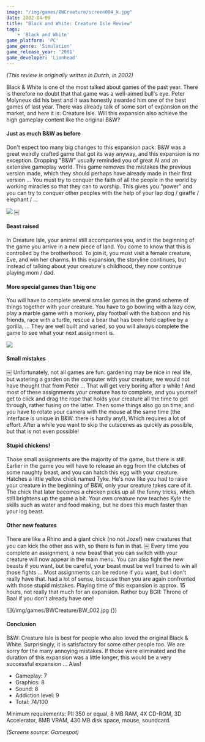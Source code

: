 ```yaml
---
image: "/img/games/BWCreature/screen004_k.jpg"
date: 2002-04-09
title: "Black and White: Creature Isle Review"
tags:
    - 'Black and White'
game_platform: 'PC'
game_genre: 'Simulation'
game_release_year: '2001'
game_developer: 'Lionhead'
---
```


_(This review is originally written in Dutch, in 2002)_

Black & White is one of the most talked about games of the past year. There is therefore no doubt that that game was a well-aimed bull's eye. Peter Molyneux did his best and it was honestly awarded him one of the best games of last year. There was already talk of some sort of expansion on the market, and here it is: Creature Isle. Will this expansion also achieve the high gameplay content like the original B&W?

#### Just as much B&W as before

Don't expect too many big changes to this expansion pack: B&W was a great weirdly crafted game that got its way anyway, and this expansion is no exception. Dropping "B&W" usually reminded you of great AI and an extensive gameplay world. This game removes the mistakes the previous version made, which they should perhaps have already made in their first version ... You must try to conquer the faith of all the people in the world by working miracles so that they can to worship. This gives you "power" and you can try to conquer other peoples with the help of your lap dog / giraffe / elephant / ...

![](/img/games/BWCreature/BW_004.jpg)
￼
#### Beast raised

In Creature Isle, your animal still accompanies you, and in the beginning of the game you arrive in a new piece of land. You come to know that this is controlled by the brotherhood. To join it, you must visit a female creature, Eve, and win her charms. In this expansion, the storyline continues, but instead of talking about your creature's childhood, they now continue playing mom / dad.

#### More special games than 1 big one

You will have to complete several smaller games in the grand scheme of things together with your creature. You have to go bowling with a lazy cow, play a marble game with a monkey, play football with the baboon and his friends, race with a turtle, rescue a bear that has been held captive by a gorilla, ... They are well built and varied, so you will always complete the game to see what your next assignment is.

![](/img/games/BWCreature/BW_008.jpg)

#### Small mistakes
￼
Unfortunately, not all games are fun: gardening may be nice in real life, but watering a garden on the computer with your creature, we would not have thought that from Peter ... That will get very boring after a while ! And most of these assignments your creature has to complete, and you yourself get to click and drag the rope that holds your creature all the time to get through, rather fusing on the latter. Then some things also go on time, and you have to rotate your camera with the mouse at the same time (the interface is unique in B&W: there is hardly any!), Which requires a lot of effort. After a while you want to skip the cutscenes as quickly as possible, but that is not even possible!

#### Stupid chickens!

Those small assignments are the majority of the game, but there is still. Earlier in the game you will have to release an egg from the clutches of some naughty beast, and you can hatch this egg with your creature. Hatches a little yellow chick named Tyke. He's now like you had to raise your creature in the beginning of B&W, only your creature takes care of it. The chick that later becomes a chicken picks up all the funny tricks, which still brightens up the game a bit. Your own creature now teaches Kyle the skills such as water and food making, but he does this much faster than your log beast.

#### Other new features

There are like a Rhino and a giant chick (no not Jozef) new creatures that you can kick the other ass with, so there is fun in that.
￼
Every time you complete an assignment, a new beast that you can switch with your creature will now appear in the main menu. You can also fight the new beasts if you want, but be careful, your beast must be well trained to win all those fights ... Most assignments can be redone if you want, but I don't really have that. had a lot of sense, because then you are again confronted with those stupid mistakes. Playing time of this expansion is approx. 15 hours, not really that much for an expansion. Rather buy BGII: Throne of Baal if you don't already have one!

![](/img/games/BWCreature/BW_002.jpg {})

#### Conclusion

B&W: Creature Isle is best for people who also loved the original Black & White. Surprisingly, it is satisfactory for some other people too. We are sorry for the many annoying mistakes. If those were eliminated and the duration of this expansion was a little longer, this would be a very successful expansion ... Alas!

- Gameplay: 7
- Graphics: 8
- Sound: 8
- Addiction level: 9
- Total: 74/100

Minimum requirements:  PII 350 or equal, 8 MB RAM, 4X CD-ROM, 3D Accelerator, 8MB VRAM, 430 MB disk space, mouse, soundcard.

_(Screens source: Gamespot)_
